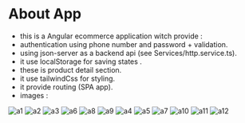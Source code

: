 # About App 

- this is a Angular ecommerce application witch provide : 
- authentication using phone number and password + validation.
- using json-server as a backend api (see Services/http.service.ts).
- it use localStorage for saving states .
- these is product detail section.
- it use tailwindCss for styling.
- it provide routing (SPA app).
- images : 

![a1](src/assets/images/a1.png)
![a2](src/assets/images/a2.png)
![a3](src/assets/images/a3.png)
![a6](src/assets/images/a6.png)
![a8](src/assets/images/a8.png)
![a9](src/assets/images/a9.png)
![a4](src/assets/images/a4.png)
![a5](src/assets/images/a5.png)
![a7](src/assets/images/a7.png)
![a10](src/assets/images/a10.png)
![a11](src/assets/images/a11.png)
![a12](src/assets/images/a12.png)
